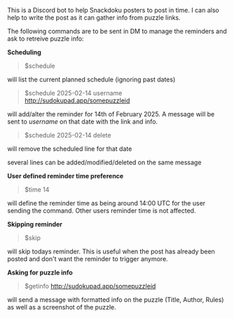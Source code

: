 This is a Discord bot to help Snackdoku posters to post in time. I can also help to write the post as it can gather info from puzzle links.

The following commands are to be sent in DM to manage the reminders and ask to retreive puzzle info:

**Scheduling**
> $schedule

will list the current planned schedule (ignoring past dates)

> $schedule
> 2025-02-14 username http://sudokupad.app/somepuzzleid

will add/alter the reminder for 14th of February 2025. A message will be sent to _username_ on that date with the link and info.

> $schedule
> 2025-02-14 delete

will remove the scheduled line for that date

several lines can be added/modified/deleted on the same message

**User defined reminder time preference**
> $time 14

will define the reminder time as being around 14:00 UTC for the user sending the command. Other users reminder time is not affected.

**Skipping reminder**
> $skip

will skip todays reminder.
This is useful when the post has already been posted and don't want the reminder to trigger anymore.

**Asking for puzzle info**
> $getinfo http://sudokupad.app/somepuzzleid

will send a message with formatted info on the puzzle (Title, Author, Rules) as well as a screenshot of the puzzle.

